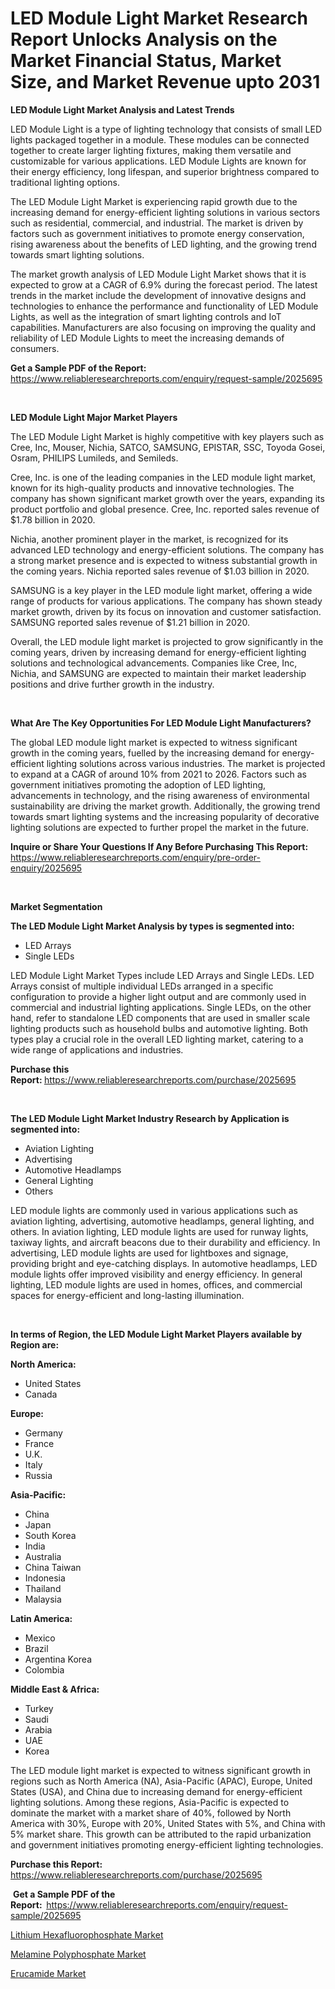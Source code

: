 <p><h1>LED Module Light Market Research Report Unlocks Analysis on the Market Financial Status, Market Size, and Market Revenue upto 2031</h1></p><p><strong>LED Module Light Market Analysis and Latest Trends</strong></p>
<p><p>LED Module Light is a type of lighting technology that consists of small LED lights packaged together in a module. These modules can be connected together to create larger lighting fixtures, making them versatile and customizable for various applications. LED Module Lights are known for their energy efficiency, long lifespan, and superior brightness compared to traditional lighting options.</p><p>The LED Module Light Market is experiencing rapid growth due to the increasing demand for energy-efficient lighting solutions in various sectors such as residential, commercial, and industrial. The market is driven by factors such as government initiatives to promote energy conservation, rising awareness about the benefits of LED lighting, and the growing trend towards smart lighting solutions.</p><p>The market growth analysis of LED Module Light Market shows that it is expected to grow at a CAGR of 6.9% during the forecast period. The latest trends in the market include the development of innovative designs and technologies to enhance the performance and functionality of LED Module Lights, as well as the integration of smart lighting controls and IoT capabilities. Manufacturers are also focusing on improving the quality and reliability of LED Module Lights to meet the increasing demands of consumers.</p></p>
<p><strong>Get a Sample PDF of the Report:&nbsp;</strong> <a href="https://www.reliableresearchreports.com/enquiry/request-sample/2025695">https://www.reliableresearchreports.com/enquiry/request-sample/2025695</a></p>
<p>&nbsp;</p>
<p><strong>LED Module Light Major Market Players</strong></p>
<p><p>The LED Module Light Market is highly competitive with key players such as Cree, Inc, Mouser, Nichia, SATCO, SAMSUNG, EPISTAR, SSC, Toyoda Gosei, Osram, PHILIPS Lumileds, and Semileds.</p><p>Cree, Inc. is one of the leading companies in the LED module light market, known for its high-quality products and innovative technologies. The company has shown significant market growth over the years, expanding its product portfolio and global presence. Cree, Inc. reported sales revenue of $1.78 billion in 2020.</p><p>Nichia, another prominent player in the market, is recognized for its advanced LED technology and energy-efficient solutions. The company has a strong market presence and is expected to witness substantial growth in the coming years. Nichia reported sales revenue of $1.03 billion in 2020.</p><p>SAMSUNG is a key player in the LED module light market, offering a wide range of products for various applications. The company has shown steady market growth, driven by its focus on innovation and customer satisfaction. SAMSUNG reported sales revenue of $1.21 billion in 2020.</p><p>Overall, the LED module light market is projected to grow significantly in the coming years, driven by increasing demand for energy-efficient lighting solutions and technological advancements. Companies like Cree, Inc, Nichia, and SAMSUNG are expected to maintain their market leadership positions and drive further growth in the industry.</p></p>
<p>&nbsp;</p>
<p><strong>What Are The Key Opportunities For LED Module Light Manufacturers?</strong></p>
<p><p>The global LED module light market is expected to witness significant growth in the coming years, fuelled by the increasing demand for energy-efficient lighting solutions across various industries. The market is projected to expand at a CAGR of around 10% from 2021 to 2026. Factors such as government initiatives promoting the adoption of LED lighting, advancements in technology, and the rising awareness of environmental sustainability are driving the market growth. Additionally, the growing trend towards smart lighting systems and the increasing popularity of decorative lighting solutions are expected to further propel the market in the future.</p></p>
<p><strong>Inquire or Share Your Questions If Any Before Purchasing This Report:</strong> <a href="https://www.reliableresearchreports.com/enquiry/pre-order-enquiry/2025695">https://www.reliableresearchreports.com/enquiry/pre-order-enquiry/2025695</a></p>
<p>&nbsp;</p>
<p><strong>Market Segmentation</strong></p>
<p><strong>The LED Module Light Market Analysis by types is segmented into:</strong></p>
<p><ul><li>LED Arrays</li><li>Single LEDs</li></ul></p>
<p><p>LED Module Light Market Types include LED Arrays and Single LEDs. LED Arrays consist of multiple individual LEDs arranged in a specific configuration to provide a higher light output and are commonly used in commercial and industrial lighting applications. Single LEDs, on the other hand, refer to standalone LED components that are used in smaller scale lighting products such as household bulbs and automotive lighting. Both types play a crucial role in the overall LED lighting market, catering to a wide range of applications and industries.</p></p>
<p><strong>Purchase this Report:&nbsp;</strong><a href="https://www.reliableresearchreports.com/purchase/2025695">https://www.reliableresearchreports.com/purchase/2025695</a></p>
<p>&nbsp;</p>
<p><strong>The LED Module Light Market Industry Research by Application is segmented into:</strong></p>
<p><ul><li>Aviation Lighting</li><li>Advertising</li><li>Automotive Headlamps</li><li>General Lighting</li><li>Others</li></ul></p>
<p><p>LED module lights are commonly used in various applications such as aviation lighting, advertising, automotive headlamps, general lighting, and others. In aviation lighting, LED module lights are used for runway lights, taxiway lights, and aircraft beacons due to their durability and efficiency. In advertising, LED module lights are used for lightboxes and signage, providing bright and eye-catching displays. In automotive headlamps, LED module lights offer improved visibility and energy efficiency. In general lighting, LED module lights are used in homes, offices, and commercial spaces for energy-efficient and long-lasting illumination.</p></p>
<p>&nbsp;</p>
<p><strong>In terms of Region, the LED Module Light Market Players available by Region are:</strong></p>
<p>
    <p> <strong> North America: </strong>
        <ul>
            <li>United States</li>
            <li>Canada</li>
        </ul>
        </p> 
    <p> <strong> Europe: </strong>
        <ul>
            <li>Germany</li>
            <li>France</li>
            <li>U.K.</li>
            <li>Italy</li>
            <li>Russia</li>
        </ul>
        </p> 
    <p> <strong> Asia-Pacific: </strong>
        <ul>
            <li>China</li>
            <li>Japan</li>
            <li>South Korea</li>
            <li>India</li>
            <li>Australia</li>
            <li>China Taiwan</li>
            <li>Indonesia</li>
            <li>Thailand</li>
            <li>Malaysia</li>
        </ul>
        </p> 
    <p> <strong> Latin America: </strong>
        <ul>
            <li>Mexico</li>
            <li>Brazil</li>
            <li>Argentina Korea</li>
            <li>Colombia</li>
        </ul>
        </p> 
    <p> <strong> Middle East & Africa: </strong>
        <ul>
            <li>Turkey</li>
            <li>Saudi</li>
            <li>Arabia</li>
            <li>UAE</li>
            <li>Korea</li>
        </ul>
    </p>
    </p>
<p><p>The LED module light market is expected to witness significant growth in regions such as North America (NA), Asia-Pacific (APAC), Europe, United States (USA), and China due to increasing demand for energy-efficient lighting solutions. Among these regions, Asia-Pacific is expected to dominate the market with a market share of 40%, followed by North America with 30%, Europe with 20%, United States with 5%, and China with 5% market share. This growth can be attributed to the rapid urbanization and government initiatives promoting energy-efficient lighting technologies.</p></p>
<p><strong>Purchase this Report: </strong><a href="https://www.reliableresearchreports.com/purchase/2025695">https://www.reliableresearchreports.com/purchase/2025695</a></p>
<p>&nbsp;<strong>Get a Sample PDF of the Report:&nbsp;&nbsp;</strong><a href="https://www.reliableresearchreports.com/enquiry/request-sample/2025695">https://www.reliableresearchreports.com/enquiry/request-sample/2025695</a></p>
<p><strong></strong></p>
<p><p><a href="https://thundering-castanet-c65.notion.site/Lithium-Hexafluorophosphate-Market-Provides-a-Comprehensive-Analysis-Including-a-Macro-Overview-of-t-20906a07d3ee4062ba41c8fa94fa2bc9">Lithium Hexafluorophosphate Market</a></p><p><a href="https://bubble-tree-ea4.notion.site/Melamine-Polyphosphate-Market-Analysis-Examines-its-Scope-on-Growth-Opportunities-and-Forecasted-Tr-ff3f50526ad543cd88361e41b67d8c21">Melamine Polyphosphate Market</a></p><p><a href="https://bubble-tree-ea4.notion.site/Erucamide-Market-Size-Focuses-on-Market-Dynamics-In-Depth-Analysis-and-Future-Projections-of-its-Ma-0e09a283ec444c7391428b8f93093ee3">Erucamide Market</a></p></p>